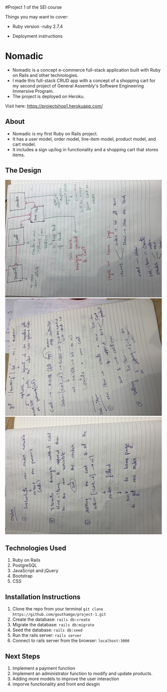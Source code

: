 #Project 1 of the SEI course 



Things you may want to cover:

* Ruby version -ruby 2.7.4


* Deployment instructions

# Nomadic
- Nomadic is a concept e-commerce full-stack application built with Ruby on Rails and other technologies.
- I made this full-stack CRUD app with a concept of a shopping cart for my second project of General Assembly's Software Engineering Immersive Program. 
- The project is deployed on Heroku.

Visit here: https://projectshop1.herokuapp.com/

## About
- Nomadic is my first Ruby on Rails project. 
- It has a user model, order model, line-item model, product model, and cart model. 
- It includes a sign up/log in functionality and a shopping cart that stores items. 

## The Design
![](IMG-0063.jpg)
![](IMG-0064.jpg)
![](IMG-0065.jpg)


## Technologies Used
1. Ruby on Rails
2. PostgreSQL
3. JavaScript and jQuery
4. Bootstrap
5. CSS

## Installation Instructions
1. Clone the repo from your terminal ```git clone https://github.com/gouthamgo/project-1.git```
2. Create the database: ```rails db:create```
3. Migrate the database: ```rails db:migrate```
4. Seed the database: ```rails db:seed```
5. Run the rails server: ```rails server```
6. Connect to rails server from the browser: ```localhost:3000```

## Next Steps
1. Implement a payment function
2. Implement an administrator function to modify and update products.
3. Adding more models to improve the user interaction
4. imporve functionality and front end desgin
